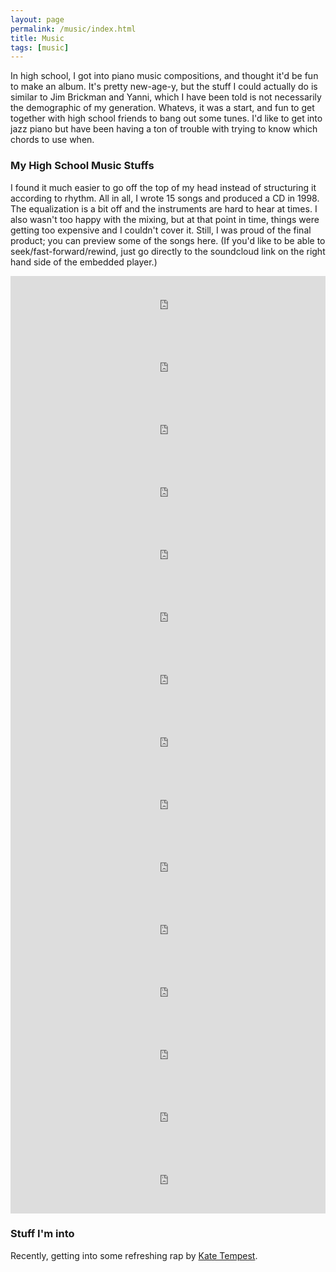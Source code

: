 ```yaml
---
layout: page
permalink: /music/index.html
title: Music
tags: [music]
---
```


In high school, I got into piano music compositions, and thought it'd be fun to make an album. It's pretty new-age-y, but the stuff I could actually do is similar to Jim Brickman and Yanni, which I have been told is not necessarily the demographic of my generation. Whatevs, it was a start, and fun to get together with high school friends to bang out some tunes. I'd like to get into jazz piano but have been having a ton of trouble with trying to know which chords to use when.

### My High School Music Stuffs

I found it much easier to go off the top of my head instead of structuring it according to rhythm. All in all, I wrote 15 songs and produced a CD in 1998. The equalization is a bit off and the instruments are hard to hear at times. I also wasn't too happy with the mixing, but at that point in time, things were getting too expensive and I couldn't cover it. Still, I was proud of the final product; you can preview some of the songs here. (If you'd like to be able to seek/fast-forward/rewind, just go directly to the soundcloud link on the right hand side of the embedded player.)

<iframe width="100%" height="100" scrolling="yes" frameborder="yes" src="https://w.soundcloud.com/player/?url=https%3A//api.soundcloud.com/tracks/245685441&amp;auto_play=false&amp;hide_related=false&amp;show_comments=true&amp;show_user=true&amp;show_reposts=false&amp;visual=true"></iframe>
<iframe width="100%" height="100" scrolling="yes" frameborder="yes" src="https://w.soundcloud.com/player/?url=https%3A//api.soundcloud.com/tracks/245685422&amp;auto_play=false&amp;hide_related=false&amp;show_comments=true&amp;show_user=true&amp;show_reposts=false&amp;visual=true"></iframe>
<iframe width="100%" height="100" scrolling="yes" frameborder="no" src="https://w.soundcloud.com/player/?url=https%3A//api.soundcloud.com/tracks/245685396&amp;auto_play=false&amp;hide_related=false&amp;show_comments=true&amp;show_user=true&amp;show_reposts=false&amp;visual=true"></iframe>
<iframe width="100%" height="100" scrolling="yes" frameborder="no" src="https://w.soundcloud.com/player/?url=https%3A//api.soundcloud.com/tracks/245685348&amp;auto_play=false&amp;hide_related=false&amp;show_comments=true&amp;show_user=true&amp;show_reposts=false&amp;visual=true"></iframe>
<iframe width="100%" height="100" scrolling="no" frameborder="no" src="https://w.soundcloud.com/player/?url=https%3A//api.soundcloud.com/tracks/245685334&amp;auto_play=false&amp;hide_related=false&amp;show_comments=true&amp;show_user=true&amp;show_reposts=false&amp;visual=true"></iframe>
<iframe width="100%" height="100" scrolling="no" frameborder="no" src="https://w.soundcloud.com/player/?url=https%3A//api.soundcloud.com/tracks/245685313&amp;auto_play=false&amp;hide_related=false&amp;show_comments=true&amp;show_user=true&amp;show_reposts=false&amp;visual=true"></iframe>
<iframe width="100%" height="100" scrolling="no" frameborder="no" src="https://w.soundcloud.com/player/?url=https%3A//api.soundcloud.com/tracks/245685297&amp;auto_play=false&amp;hide_related=false&amp;show_comments=true&amp;show_user=true&amp;show_reposts=false&amp;visual=true"></iframe>
<iframe width="100%" height="100" scrolling="no" frameborder="no" src="https://w.soundcloud.com/player/?url=https%3A//api.soundcloud.com/tracks/245685277&amp;auto_play=false&amp;hide_related=false&amp;show_comments=true&amp;show_user=true&amp;show_reposts=false&amp;visual=true"></iframe>
<iframe width="100%" height="100" scrolling="no" frameborder="no" src="https://w.soundcloud.com/player/?url=https%3A//api.soundcloud.com/tracks/245685252&amp;auto_play=false&amp;hide_related=false&amp;show_comments=true&amp;show_user=true&amp;show_reposts=false&amp;visual=true"></iframe>
<iframe width="100%" height="100" scrolling="no" frameborder="no" src="https://w.soundcloud.com/player/?url=https%3A//api.soundcloud.com/tracks/245685236&amp;auto_play=false&amp;hide_related=false&amp;show_comments=true&amp;show_user=true&amp;show_reposts=false&amp;visual=true"></iframe>
<iframe width="100%" height="100" scrolling="no" frameborder="no" src="https://w.soundcloud.com/player/?url=https%3A//api.soundcloud.com/tracks/245685205&amp;auto_play=false&amp;hide_related=false&amp;show_comments=true&amp;show_user=true&amp;show_reposts=false&amp;visual=true"></iframe>
<iframe width="100%" height="100" scrolling="no" frameborder="no" src="https://w.soundcloud.com/player/?url=https%3A//api.soundcloud.com/tracks/245685191&amp;auto_play=false&amp;hide_related=false&amp;show_comments=true&amp;show_user=true&amp;show_reposts=false&amp;visual=true"></iframe>
<iframe width="100%" height="100" scrolling="no" frameborder="no" src="https://w.soundcloud.com/player/?url=https%3A//api.soundcloud.com/tracks/245685177&amp;auto_play=false&amp;hide_related=false&amp;show_comments=true&amp;show_user=true&amp;show_reposts=false&amp;visual=true"></iframe>
<iframe width="100%" height="100" scrolling="no" frameborder="no" src="https://w.soundcloud.com/player/?url=https%3A//api.soundcloud.com/tracks/245685165&amp;auto_play=false&amp;hide_related=false&amp;show_comments=true&amp;show_user=true&amp;show_reposts=false&amp;visual=true"></iframe>
<iframe width="100%" height="100" scrolling="no" frameborder="no" src="https://w.soundcloud.com/player/?url=https%3A//api.soundcloud.com/tracks/245685145&amp;auto_play=false&amp;hide_related=false&amp;show_comments=true&amp;show_user=true&amp;show_reposts=false&amp;visual=true"></iframe>

### Stuff I'm into

Recently, getting into some refreshing rap by [Kate Tempest](http://www.npr.org/2015/06/07/412288857/kate-tempest-when-youre-writing-its-not-about-you). 




